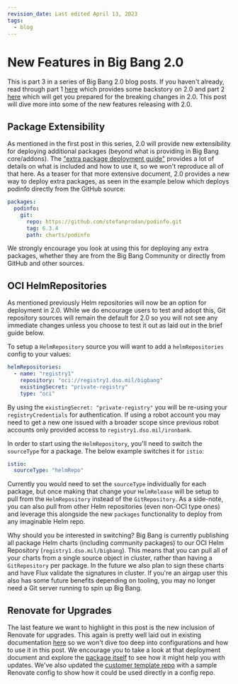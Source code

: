 ```yaml
---
revision_date: Last edited April 13, 2023
tags:
  - blog
---
```


# New Features in Big Bang 2.0

This is part 3 in a series of Big Bang 2.0 blog posts. If you haven't already, read through part 1 [here](./big-bang-2-0.md) which provides some backstory on 2.0 and part 2 [here](./2-0-breaking-changes.md) which will get you prepared for the breaking changes in 2.0. This post will dive more into some of the new features releasing with 2.0.

## Package Extensibility

As mentioned in the first post in this series, 2.0 will provide new extensibility for deploying additional packages (beyond what is providing in Big Bang core/addons). The ["extra package deployment guide"](../docs/installation/environments/extra-package-deployment.md) provides a lot of details on what is included and how to use it, so we won't reproduce all of that here. As a teaser for that more extensive document, 2.0 provides a new way to deploy extra packages, as seen in the example below which deploys podinfo directly from the GitHub source:

```yaml
packages:
  podinfo:
    git:
      repo: https://github.com/stefanprodan/podinfo.git
      tag: 6.3.4
      path: charts/podinfo
```

We strongly encourage you look at using this for deploying any extra packages, whether they are from the Big Bang Community or directly from GitHub and other sources.

## OCI HelmRepositories

As mentioned previously Helm repositories will now be an option for deployment in 2.0. While we do encourage users to test and adopt this, Git repository sources will remain the default for 2.0 so you will not see any immediate changes unless you choose to test it out as laid out in the brief guide below.

To setup a `HelmRepository` source you will want to add a `helmRepositories` config to your values:

```yaml
helmRepositories:
  - name: "registry1"
    repository: "oci://registry1.dso.mil/bigbang"
    existingSecret: "private-registry"
    type: "oci"
```

By using the `existingSecret: "private-registry"` you will be re-using your `registryCredentials` for authentication. If using a robot account you may need to get a new one issued with a broader scope since previous robot accounts only provided access to `registry1.dso.mil/ironbank`.

In order to start using the `HelmRepository`, you'll need to switch the `sourceType` for a package. The below example switches it for `istio`:

```yaml
istio:
  sourceType: "helmRepo"
```

Currently you would need to set the `sourceType` individually for each package, but once making that change your `HelmRelease` will be setup to pull from the `HelmRepository` instead of the `GitRepository`. As a side-note, you can also pull from other Helm repositories (even non-OCI type ones) and leverage this alongside the new `packages` functionality to deploy from any imaginable Helm repo.

Why should you be interested in switching? Big Bang is currently publishing all package Helm charts (including community packages) to our OCI Helm Repository (`registry1.dso.mil/bigbang`). This means that you can pull all of your charts from a single source object in cluster, rather than having a `GitRepository` per package. In the future we also plan to sign these charts and have Flux validate the signatures in cluster. If you're an airgap user this also has some future benefits depending on tooling, you may no longer need a Git server running to spin up Big Bang.

## Renovate for Upgrades

The last feature we want to highlight in this post is the new inclusion of Renovate for upgrades. This again is pretty well laid out in existing documentation [here](../docs/operations/maintenance/renovate.md) so we won't dive too deep into configurations and how to use it in this post. We encourage you to take a look at that deployment document and explore the [package itself](https://repo1.dso.mil/big-bang/product/packages/renovate) to see how it might help you with updates. We've also updated the [customer template repo](https://repo1.dso.mil/big-bang/customers/template) with a sample Renovate config to show how it could be used directly in a config repo.
